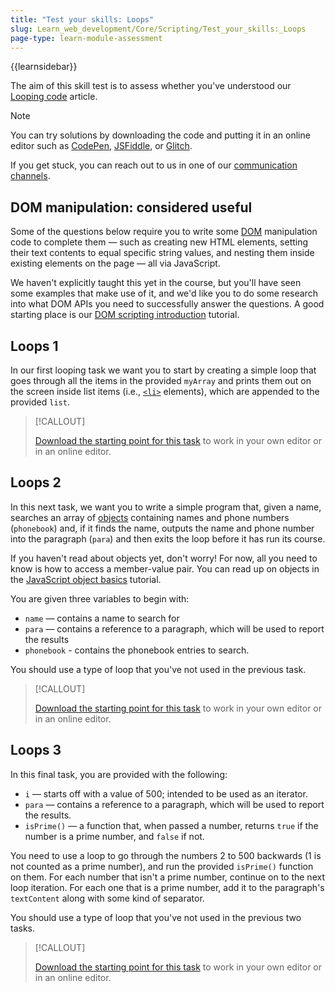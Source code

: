 ```yaml
---
title: "Test your skills: Loops"
slug: Learn_web_development/Core/Scripting/Test_your_skills:_Loops
page-type: learn-module-assessment
---
```


{{learnsidebar}}

The aim of this skill test is to assess whether you've understood our [Looping code](/en-US/docs/Learn_web_development/Core/Scripting/Loops) article.

> [!NOTE]
> You can try solutions by downloading the code and putting it in an online editor such as [CodePen](https://codepen.io/), [JSFiddle](https://jsfiddle.net/), or [Glitch](https://glitch.com/).
>
> If you get stuck, you can reach out to us in one of our [communication channels](/en-US/docs/MDN/Community/Communication_channels).

## DOM manipulation: considered useful

Some of the questions below require you to write some [DOM](/en-US/docs/Glossary/DOM) manipulation code to complete them — such as creating new HTML elements, setting their text contents to equal specific string values, and nesting them inside existing elements on the page — all via JavaScript.

We haven't explicitly taught this yet in the course, but you'll have seen some examples that make use of it, and we'd like you to do some research into what DOM APIs you need to successfully answer the questions. A good starting place is our [DOM scripting introduction](/en-US/docs/Learn_web_development/Core/Scripting/DOM_scripting) tutorial.

## Loops 1

In our first looping task we want you to start by creating a simple loop that goes through all the items in the provided `myArray` and prints them out on the screen inside list items (i.e., [`<li>`](/en-US/docs/Web/HTML/Reference/Element/li) elements), which are appended to the provided `list`.

> [!CALLOUT]
>
> [Download the starting point for this task](https://github.com/mdn/learning-area/blob/main/javascript/building-blocks/tasks/loops/loops1-download.html) to work in your own editor or in an online editor.

## Loops 2

In this next task, we want you to write a simple program that, given a name, searches an array of [objects](/en-US/docs/Glossary/Object) containing names and phone numbers (`phonebook`) and, if it finds the name, outputs the name and phone number into the paragraph (`para`) and then exits the loop before it has run its course.

If you haven't read about objects yet, don't worry! For now, all you need to know is how to access a member-value pair. You can read up on objects in the [JavaScript object basics](/en-US/docs/Learn_web_development/Core/Scripting/Object_basics) tutorial.

You are given three variables to begin with:

- `name` — contains a name to search for
- `para` — contains a reference to a paragraph, which will be used to report the results
- `phonebook` - contains the phonebook entries to search.

You should use a type of loop that you've not used in the previous task.

> [!CALLOUT]
>
> [Download the starting point for this task](https://github.com/mdn/learning-area/blob/main/javascript/building-blocks/tasks/loops/loops2-download.html) to work in your own editor or in an online editor.

## Loops 3

In this final task, you are provided with the following:

- `i` — starts off with a value of 500; intended to be used as an iterator.
- `para` — contains a reference to a paragraph, which will be used to report the results.
- `isPrime()` — a function that, when passed a number, returns `true` if the number is a prime number, and `false` if not.

You need to use a loop to go through the numbers 2 to 500 backwards (1 is not counted as a prime number), and run the provided `isPrime()` function on them. For each number that isn't a prime number, continue on to the next loop iteration. For each one that is a prime number, add it to the paragraph's `textContent` along with some kind of separator.

You should use a type of loop that you've not used in the previous two tasks.

> [!CALLOUT]
>
> [Download the starting point for this task](https://github.com/mdn/learning-area/blob/main/javascript/building-blocks/tasks/loops/loops3-download.html) to work in your own editor or in an online editor.
